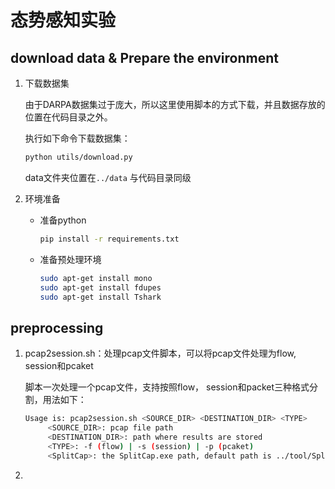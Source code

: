 # 态势感知实验

## download data &  Prepare the environment

1. 下载数据集

   由于DARPA数据集过于庞大，所以这里使用脚本的方式下载，并且数据存放的位置在代码目录之外。

   执行如下命令下载数据集：

   ```bash
   python utils/download.py
   ```

   data文件夹位置在`../data` 与代码目录同级

2. 环境准备

   + 准备python

     ```bash
     pip install -r requirements.txt
     ```

   + 准备预处理环境

     ```bash
     sudo apt-get install mono
     sudo apt-get install fdupes
     sudo apt-get install Tshark
     ```

## preprocessing

1. pcap2session.sh：处理pcap文件脚本，可以将pcap文件处理为flow, session和pcaket

   脚本一次处理一个pcap文件，支持按照flow， session和packet三种格式分割，用法如下：

   ```bash
   Usage is: pcap2session.sh <SOURCE_DIR> <DESTINATION_DIR> <TYPE>
   		<SOURCE_DIR>: pcap file path
   		<DESTINATION_DIR>: path where results are stored
   		<TYPE>: -f (flow) | -s (session) | -p (pcaket)
   		<SplitCap>: the SplitCap.exe path, default path is ../tool/SplitCap.exe
   ```

2. 
